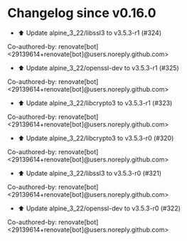 # Changelog since v0.16.0
- ⬆️ Update alpine_3_22/libssl3 to v3.5.3-r1 (#324)

Co-authored-by: renovate[bot] <29139614+renovate[bot]@users.noreply.github.com> 
- ⬆️ Update alpine_3_22/openssl-dev to v3.5.3-r1 (#325)

Co-authored-by: renovate[bot] <29139614+renovate[bot]@users.noreply.github.com> 
- ⬆️ Update alpine_3_22/libcrypto3 to v3.5.3-r1 (#323)

Co-authored-by: renovate[bot] <29139614+renovate[bot]@users.noreply.github.com> 
- ⬆️ Update alpine_3_22/libcrypto3 to v3.5.3-r0 (#320)

Co-authored-by: renovate[bot] <29139614+renovate[bot]@users.noreply.github.com> 
- ⬆️ Update alpine_3_22/libssl3 to v3.5.3-r0 (#321)

Co-authored-by: renovate[bot] <29139614+renovate[bot]@users.noreply.github.com> 
- ⬆️ Update alpine_3_22/openssl-dev to v3.5.3-r0 (#322)

Co-authored-by: renovate[bot] <29139614+renovate[bot]@users.noreply.github.com> 
